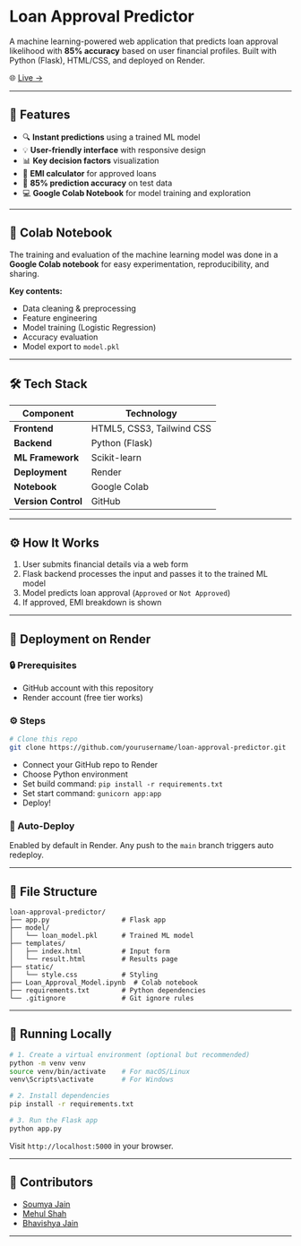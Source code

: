  
#  Loan Approval Predictor

A machine learning-powered web application that predicts loan approval likelihood with **85% accuracy** based on user financial profiles. Built with Python (Flask), HTML/CSS, and deployed on Render.

🌐 [Live →](https://loan-approval-prediction-huo2.onrender.com)

---

## 🚀 Features

- 🔍 **Instant predictions** using a trained ML model  
- 💡 **User-friendly interface** with responsive design  
- 📊 **Key decision factors** visualization  
- 🧮 **EMI calculator** for approved loans  
- 🎯 **85% prediction accuracy** on test data  
- 💻 **Google Colab Notebook** for model training and exploration  

---

## 🧠 Colab Notebook

The training and evaluation of the machine learning model was done in a **Google Colab notebook** for easy experimentation, reproducibility, and sharing.

**Key contents:**
- Data cleaning & preprocessing  
- Feature engineering  
- Model training (Logistic Regression)  
- Accuracy evaluation  
- Model export to `model.pkl`

---

## 🛠️ Tech Stack

| Component        | Technology               |
|------------------|---------------------------|
| **Frontend**      | HTML5, CSS3, Tailwind CSS |
| **Backend**       | Python (Flask)            |
| **ML Framework**  | Scikit-learn              |
| **Deployment**    | Render                    |
| **Notebook**      | Google Colab              |
| **Version Control** | GitHub                 |

---

## ⚙️ How It Works

1. User submits financial details via a web form  
2. Flask backend processes the input and passes it to the trained ML model  
3. Model predicts loan approval (`Approved` or `Not Approved`)  
4. If approved, EMI breakdown is shown  

---

## 🚀 Deployment on Render

### 🔒 Prerequisites
- GitHub account with this repository
- Render account (free tier works)

### ⚙️ Steps

```bash
# Clone this repo
git clone https://github.com/yourusername/loan-approval-predictor.git
````

* Connect your GitHub repo to Render
* Choose Python environment
* Set build command: `pip install -r requirements.txt`
* Set start command: `gunicorn app:app`
* Deploy!

### 🔁 Auto-Deploy

Enabled by default in Render. Any push to the `main` branch triggers auto redeploy.

---

## 📁 File Structure

```
loan-approval-predictor/
├── app.py                  # Flask app
├── model/
│   └── loan_model.pkl      # Trained ML model
├── templates/
│   ├── index.html          # Input form
│   └── result.html         # Results page
├── static/
│   └── style.css           # Styling
├── Loan_Approval_Model.ipynb  # Colab notebook
├── requirements.txt        # Python dependencies
└── .gitignore              # Git ignore rules
```

---

## 🧪 Running Locally

```bash
# 1. Create a virtual environment (optional but recommended)
python -m venv venv
source venv/bin/activate    # For macOS/Linux
venv\Scripts\activate       # For Windows

# 2. Install dependencies
pip install -r requirements.txt

# 3. Run the Flask app
python app.py
```

Visit `http://localhost:5000` in your browser.

---

## 👥 Contributors

* [Soumya Jain](https://github.com/soumya-xy)
* [Mehul Shah](https://github.com/shahmehul2005)
* [Bhavishya Jain](https://github.com/Bhavishya011)

---

 
